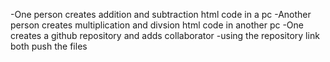 -One person creates addition and subtraction html code in a pc 
-Another person creates multiplication and divsion html code in another pc
-One creates a github repository and adds collaborator
-using the repository link both push the files 
